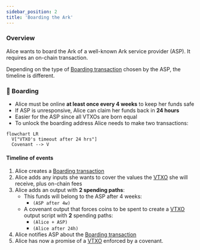 ```yaml
---
sidebar_position: 2
title: 'Boarding the Ark'
---
```


### Overview

Alice wants to board the Ark of a well-known Ark service provider (ASP). It requires an on-chain transaction.

Depending on the type of [Boarding transaction](/docs/learn/nomenclature#boarding-transaction) chosen by the ASP, the timeline is different.

### 🧳 Boarding

- Alice must be online **at least once every 4 weeks** to keep her funds safe
- If ASP is unresponsive, Alice can claim her funds back in **24 hours**
- Easier for the ASP since all VTXOs are born equal
- To unlock the boarding address Alice needs to make two transactions:

```mermaid
flowchart LR
  V["VTXO's timeout after 24 hrs"]
  Covenant --> V
```

#### Timeline of events

1. Alice creates a [Boarding transaction](/docs/learn/nomenclature#boarding-transaction)
2. Alice adds any inputs she wants to cover the values the [VTXO](/docs/learn/nomenclature#vtxo-1) she will receive, plus on-chain fees
3. Alice adds an output with **2 spending paths**:
   - This funds will belong to the ASP after 4 weeks:
     - `(ASP after 4w)`
   - A covenant output that forces coins to be spent to create a [VTXO](/docs/learn/nomenclature#vtxo-1) output script with **2** spending paths:
     - `(Alice + ASP)`
     - `(Alice after 24h)`
4. Alice notifies ASP about the [Boarding transaction](/docs/learn/nomenclature#boarding-transaction)
5. Alice has now a promise of a [VTXO](/docs/learn/nomenclature#vtxo-1) enforced by a covenant.
